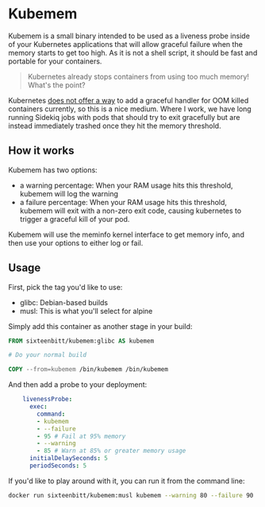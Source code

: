 # Kubemem
Kubemem is a small binary intended to be used as a liveness probe inside of your
Kubernetes applications that will allow graceful failure when the memory starts
to get too high. As it is not a shell script, it should be fast and portable for
your containers.

> Kubernetes already stops containers from using too much memory! What's the point?

Kubernetes [does not offer a way](https://github.com/kubernetes/kubernetes/issues/40157)
to add a graceful handler for OOM killed containers currently, so this is a nice medium.
Where I work, we have long running Sidekiq jobs with pods that should try to exit
gracefully but are instead immediately trashed once they hit the memory threshold.

## How it works

Kubemem has two options:

* a warning percentage: When your RAM usage hits this threshold, kubemem will log the warning
* a failure percentage: When your RAM usage hits this threshold, kubemem will exit with
  a non-zero exit code, causing kubernetes to trigger a graceful kill of your pod.

Kubemem will use the meminfo kernel interface to get memory info, and then use your options
to either log or fail.

## Usage

First, pick the tag you'd like to use:

* glibc: Debian-based builds
* musl: This is what you'll select for alpine

Simply add this container as another stage in your build:

```Dockerfile
FROM sixteenbitt/kubemem:glibc AS kubemem

# Do your normal build

COPY --from=kubemem /bin/kubemem /bin/kubemem
```

And then add a probe to your deployment:

```yaml
    livenessProbe:
      exec:
        command:
        - kubemem
        - --failure
        - 95 # Fail at 95% memory
        - --warning
        - 85 # Warn at 85% or greater memory usage
      initialDelaySeconds: 5
      periodSeconds: 5
```

If you'd like to play around with it, you can run it from the command line:

```sh
docker run sixteenbitt/kubemem:musl kubemem --warning 80 --failure 90
```

